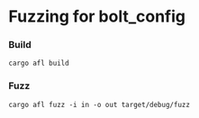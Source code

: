# Fuzzing for bolt_config

### Build
`cargo afl build`

### Fuzz
`cargo afl fuzz -i in -o out target/debug/fuzz`

